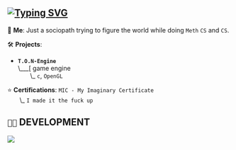 ## [![Typing SVG](https://readme-typing-svg.demolab.com?font=Fira+Code&pause=1000&color=c53a3f&width=720&lines=currently:+sleeping+because+of+Insomnia+%F0%9F%98%B4+%F0%9F%8C%9C;currently:+banging+my+head+against+the+wall+while+coding+%F0%9F%A4%95;Doing+Meth+%F0%9F%A5%B4;currently:+working+on+a+programming+projects+%F0%9F%91%A8%E2%80%8D%F0%9F%92%BB)](https://git.io/typing-svg)

💬 **Me**: Just a sociopath trying to figure the world while doing `Meth` `CS` and `CS`.

🛠️ **Projects**:
- **`T.O.N-Engine`**<br>
\\___[ game engine<br>
&nbsp;&nbsp;&nbsp;&nbsp;&nbsp;&nbsp;&nbsp;\\\_ `c`, `OpenGL`

⭐ **Certifications**: `MIC - My Imaginary Certificate`<br>
&nbsp;&nbsp;&nbsp;&nbsp;&nbsp;&nbsp;&nbsp;\\\_ `I made it the fuck up`

## `👨‍💻` DEVELOPMENT
[![](https://skillicons.dev/icons?i=c,java,py,js,bash,linux&theme=dark)](https://skillicons.dev)

